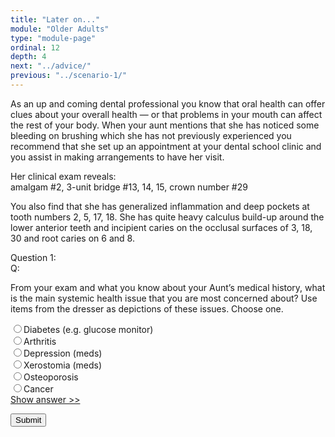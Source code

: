 ```yaml
---
title: "Later on..."
module: "Older Adults"
type: "module-page"
ordinal: 12
depth: 4
next: "../advice/"
previous: "../scenario-1/"
---
```

<form method="post" action="."><div class="pageblock"><p>As an up and coming dental professional you know that oral health can offer clues about your overall health — or that problems in your mouth can affect the rest of your body. When your aunt mentions that she has noticed some bleeding on brushing which she has not previously experienced you recommend that she set up an appointment at your dental school clinic and you assist in making arrangements to have her visit. </p>
<p>Her clinical exam reveals: <br/>
amalgam #2, 3-unit bridge #13, 14, 15, crown number #29</p>
<p>You also find that she has generalized inflammation and deep pockets at tooth numbers 2, 5, 17, 18. She has quite heavy calculus build-up around the lower anterior teeth and incipient caries on the occlusal surfaces of 3, 18, 30 and root caries on 6 and 8. </p>
</div><div class="pageblock response-prioritized">







  


<div class="cases"><div class="casetitle">Question 1:</div><div class="casecontent"><div class="casequestion"><div class="casequestion-text clearfix"><div class="q-mod5">Q:</div><div class="question-text"><p>From your exam and what you know about your Aunt’s medical history, what is the main systemic health issue that you are most concerned about? Use items from the dresser as depictions of these issues. Choose one.</p></div></div><form id="form-149" method="post"><div class="selection-list"><div><input name="question149" value="Diabetes (e.g. glucose monitor)" type="radio" />Diabetes (e.g. glucose monitor)</div><div><input name="question149" value="Arthritis" type="radio" />Arthritis</div><div><input name="question149" value="Depression (meds)" type="radio" />Depression (meds)</div><div><input name="question149" value="Xerostomia (meds)" type="radio" />Xerostomia (meds)</div><div><input name="question149" value="Osteoporosis" type="radio" />Osteoporosis</div><div><input name="question149" value="Cancer" type="radio" />Cancer</div></div></form></div><div class="casesanswerdisplay"><a href="#q149" class="moretoggle">Show answer &gt;&gt;</a><div id="q149" class="toggleable" style="display: none"><p><i>The correct answer is A:</i><div class="casequestionexplanation"></div></p></div></div></div></div>



  <script src="/media/quizblock/js/quizshow.js"></script>



</div><div class="submit-container"><input class="btn btn-info btn-submit-section" type="submit" value="Submit" /></div></form>